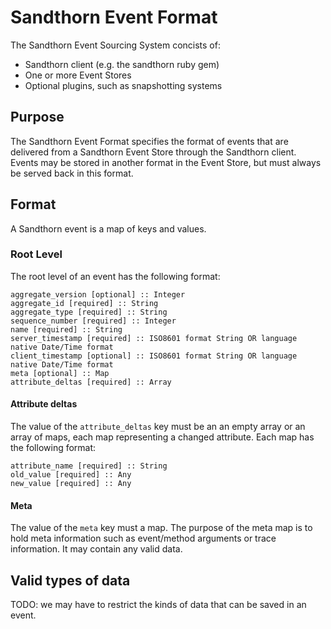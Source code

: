 # Sandthorn Event Format

The Sandthorn Event Sourcing System concists of:

  - Sandthorn client (e.g. the sandthorn ruby gem)
  - One or more Event Stores
  - Optional plugins, such as snapshotting systems

## Purpose

The Sandthorn Event Format specifies the format of events that are delivered from a Sandthorn Event Store through the Sandthorn client.
Events may be stored in another format in the Event Store, but must always be served back in this format.

## Format

A Sandthorn event is a map of keys and values. 

### Root Level

The root level of an event has the following format:

    aggregate_version [optional] :: Integer
    aggregate_id [required] :: String
    aggregate_type [required] :: String
    sequence_number [required] :: Integer
    name [required] :: String
    server_timestamp [required] :: ISO8601 format String OR language native Date/Time format
    client_timestamp [optional] :: ISO8601 format String OR language native Date/Time format
    meta [optional] :: Map
    attribute_deltas [required] :: Array

#### Attribute deltas

The value of the `attribute_deltas` key must be an an empty array or an array of maps, each map representing a changed attribute. Each map has the following format:

    attribute_name [required] :: String
    old_value [required] :: Any
    new_value [required] :: Any

#### Meta

The value of the `meta` key must a map. The purpose of the meta map is to hold meta information such as event/method arguments or trace information. It may contain any valid data.

## Valid types of data

TODO: we may have to restrict the kinds of data that can be saved in an event.
